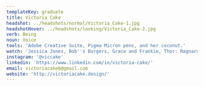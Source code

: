 ```yaml
---
templateKey: graduate
title: Victoria Cake
headshot: ../headshots/normal/Victoria_Cake-1.jpg
headshotHover: ../headshots/looking/Victoria_Cake-2.jpg
verb: Being
noun: Voice
tools: 'Adobe Creative Suite, Pigma Micron pens, and her coconut.'
watch: 'Jessica Jones, Bob''s Burgers, Grace and Frankie, Thor: Ragnarok, '
instagram: '@viccake'
linkedin: 'https://www.linkedin.com/in/victoria-cake/'
email: victoriacake6@gmail.com
website: 'http://victoriacake.design/'
---
```


